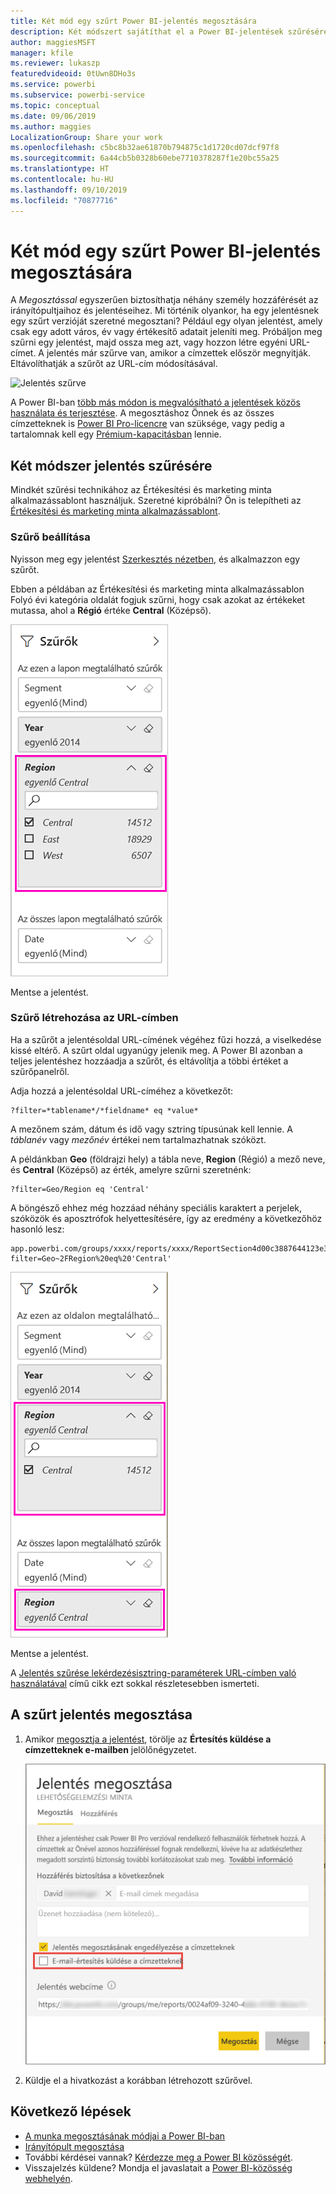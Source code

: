 ```yaml
---
title: Két mód egy szűrt Power BI-jelentés megosztására
description: Két módszert sajátíthat el a Power BI-jelentések szűrésére, és azok megosztására munkatársaival a vállalatánál.
author: maggiesMSFT
manager: kfile
ms.reviewer: lukaszp
featuredvideoid: 0tUwn8DHo3s
ms.service: powerbi
ms.subservice: powerbi-service
ms.topic: conceptual
ms.date: 09/06/2019
ms.author: maggies
LocalizationGroup: Share your work
ms.openlocfilehash: c5bc8b32ae61870b794875c1d1720cd07dcf97f8
ms.sourcegitcommit: 6a44cb5b0328b60ebe7710378287f1e20bc55a25
ms.translationtype: HT
ms.contentlocale: hu-HU
ms.lasthandoff: 09/10/2019
ms.locfileid: "70877716"
---
```

# <a name="two-ways-to-share-a-filtered-power-bi-report"></a>Két mód egy szűrt Power BI-jelentés megosztására
A *Megosztással* egyszerűen biztosíthatja néhány személy hozzáférését az irányítópultjaihoz és jelentéseihez. Mi történik olyankor, ha egy jelentésnek egy szűrt verzióját szeretné megosztani? Például egy olyan jelentést, amely csak egy adott város, év vagy értékesítő adatait jeleníti meg. Próbáljon meg szűrni egy jelentést, majd ossza meg azt, vagy hozzon létre egyéni URL-címet. A jelentés már szűrve van, amikor a címzettek először megnyitják. Eltávolíthatják a szűrőt az URL-cím módosításával. 

![Jelentés szűrve](media/service-share-reports/power-bi-share-filter-pane-report.png)

A Power BI-ban [több más módon is megvalósítható a jelentések közös használata és terjesztése](service-how-to-collaborate-distribute-dashboards-reports.md). A megosztáshoz Önnek és az összes címzetteknek is [Power BI Pro-licencre](service-features-license-type.md) van szüksége, vagy pedig a tartalomnak kell egy [Prémium-kapacitásban](service-premium-what-is.md) lennie. 

## <a name="two-ways-to-filter-a-report"></a>Két módszer jelentés szűrésére

Mindkét szűrési technikához az Értékesítési és marketing minta alkalmazássablont használjuk. Szeretné kipróbálni? Ön is telepítheti az [Értékesítési és marketing minta alkalmazássablont](https://appsource.microsoft.com/product/power-bi/microsoft-retail-analysis-sample.salesandmarketingsample?tab=Overview).

### <a name="set-a-filter"></a>Szűrő beállítása

Nyisson meg egy jelentést [Szerkesztés nézetben](consumer/end-user-reading-view.md), és alkalmazzon egy szűrőt.

Ebben a példában az Értékesítési és marketing minta alkalmazássablon Folyó évi kategória oldalát fogjuk szűrni, hogy csak azokat az értékeket mutassa, ahol a **Régió** értéke **Central** (Középső). 
 
![Jelentés Szűrés ablaktáblája](media/service-share-reports/power-bi-share-report-filter.png)

Mentse a jelentést.

### <a name="create-a-filter-in-the-url"></a>Szűrő létrehozása az URL-címben

Ha a szűrőt a jelentésoldal URL-címének végéhez fűzi hozzá, a viselkedése kissé eltérő. A szűrt oldal ugyanúgy jelenik meg. A Power BI azonban a teljes jelentéshez hozzáadja a szűrőt, és eltávolítja a többi értéket a szűrőpanelről.  

Adja hozzá a jelentésoldal URL-címéhez a következőt:
   
    ?filter=*tablename*/*fieldname* eq *value*
   
A mezőnem szám, dátum és idő vagy sztring típusúnak kell lennie. A *táblanév* vagy *mezőnév* értékei nem tartalmazhatnak szóközt.
   
A példánkban **Geo** (földrajzi hely) a tábla neve, **Region** (Régió) a mező neve, és **Central** (Középső) az érték, amelyre szűrni szeretnénk:
   
    ?filter=Geo/Region eq 'Central'

A böngésző ehhez még hozzáad néhány speciális karaktert a perjelek, szóközök és aposztrófok helyettesítésére, így az eredmény a következőhöz hasonló lesz:
   
    app.powerbi.com/groups/xxxx/reports/xxxx/ReportSection4d00c3887644123e310e?filter=Geo~2FRegion%20eq%20'Central'

![Jelentés URL-szűrővel](media/service-share-reports/power-bi-share-report-filter-url.png)

Mentse a jelentést.

A [Jelentés szűrése lekérdezésisztring-paraméterek URL-címben való használatával](service-url-filters.md) című cikk ezt sokkal részletesebben ismerteti.

## <a name="share-the-filtered-report"></a>A szűrt jelentés megosztása

1. Amikor [megosztja a jelentést](service-share-dashboards.md), törölje az **Értesítés küldése a címzetteknek e-mailben** jelölőnégyzetet.

    ![Jelentés megosztásának párbeszédablaka](media/service-share-reports/power-bi-share-report-dialog.png)

4. Küldje el a hivatkozást a korábban létrehozott szűrővel.

## <a name="next-steps"></a>Következő lépések
* [A munka megosztásának módjai a Power BI-ban](service-how-to-collaborate-distribute-dashboards-reports.md)
* [Irányítópult megosztása](service-share-dashboards.md)
* További kérdései vannak? [Kérdezze meg a Power BI közösségét](http://community.powerbi.com/).
* Visszajelzés küldene? Mondja el javaslatait a [Power BI-közösség webhelyén](https://community.powerbi.com/).

